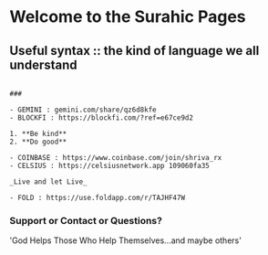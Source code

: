 # Welcome to the Surahic Pages



## Useful syntax :: the kind of language we all understand

```

###  

- GEMINI : gemini.com/share/qz6d8kfe
- BLOCKFI : https://blockfi.com/?ref=e67ce9d2

1. **Be kind**
2. **Do good**

- COINBASE : https://www.coinbase.com/join/shriva_rx
- CELSIUS : https://celsiusnetwork.app 109060fa35

_Live and let Live_

- FOLD : https://use.foldapp.com/r/TAJHF47W

```

### Support or Contact or Questions?
'God Helps Those Who Help Themselves...and maybe others'




